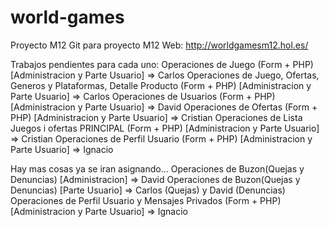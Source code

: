 # world-games
Proyecto M12
Git para proyecto M12
Web: http://worldgamesm12.hol.es/

Trabajos pendientes para cada uno:
Operaciones de Juego (Form + PHP) [Administracion y Parte Usuario] => Carlos
Operaciones de Juego, Ofertas, Generos y Plataformas, Detalle Producto (Form + PHP) [Administracion y Parte Usuario] => Carlos
Operaciones de Usuarios (Form + PHP) [Administracion y Parte Usuario] => David
Operaciones de Ofertas (Form + PHP) [Administracion y Parte Usuario] => Cristian
Operaciones de Lista Juegos i ofertas PRINCIPAL (Form + PHP) [Administracion y Parte Usuario] => Cristian
Operaciones de Perfil Usuario (Form + PHP) [Administracion y Parte Usuario] => Ignacio

Hay mas cosas ya se iran asignando...
Operaciones de Buzon(Quejas y Denuncias) [Administracion] => David
Operaciones de Buzon(Quejas y Denuncias) [Parte Usuario] => Carlos (Quejas) y David (Denuncias)
Operaciones de Perfil Usuario y Mensajes Privados (Form + PHP) [Administracion y Parte Usuario] => Ignacio